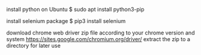 install python on Ubuntu
$ sudo apt install python3-pip

install selenium package
$ pip3 install selenium

download chrome web driver zip file according to your chrome version and system
https://sites.google.com/chromium.org/driver/
extract the zip to a directory for later use
